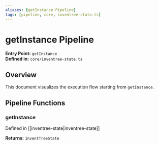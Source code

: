 ```yaml
---
aliases: [getInstance Pipeline]
tags: [pipeline, core, inventree-state.ts]
---
```


# getInstance Pipeline

**Entry Point:** `getInstance`  
**Defined in:** `core/inventree-state.ts`  

## Overview

This document visualizes the execution flow starting from `getInstance`.

## Pipeline Functions

### getInstance

Defined in [[inventree-state|inventree-state]]

**Returns:** `InventTreeState`


